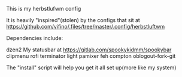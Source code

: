 This is my herbstlufwm config

It is heavily "inspired"(stolen) by the configs that sit at https://github.com/vifino/.files/tree/master/.config/herbstluftwm

Dependencies include:

dzen2
My statusbar at https://gitlab.com/spookykidmm/spookybar
clipmenu
rofi
terminator
light
pamixer
feh
compton
oblogout-fork-git

The "install" script will help you get it all set up(more like my system)
